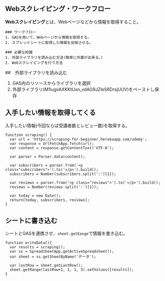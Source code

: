 ## Webスクレイピング・ワークフロー
**Webスクレイピング**とは、Webページなどから情報を取得すること。

    ### ワークフロー
    1. GASを用いて、Webページから情報を取得する。
    2. スプレッドシートに取得した情報を反映させる。

    ### 必要な知識
    1. 外部ライブラリを読み込む方法(簡単に作業が出来る。)
    2. Webスクレイピングを行う方法

##　外部ライブラリを読み込む
1. GAS内のリソースからライブラリを選択
2. 外部ライブラリ(M1lugvAXKKtUxn_vdAG9JZleS6DrsjUUV)をペーストし保存

## 入手したい情報を取得してくる
入手したい情報(今回ならば受講者数とレビュー数)を取得する。

```gas:gas
function scraping() {
  var url = 'https://scraping-for-beginner.herokuapp.com/udemy';
  var response = UrlFetchApp.fetch(url);
  var content = response.getContentText('UTF-8');
  
  var parser = Parser.data(content);
  
  var subscribers = parser.from('<p class="subscribers">').to('</p>').build();
  subscribers = Number(subscribers.split(':')[1]);
  
  var reviews = parser.from('<p class="reviews">').to('</p>').build();
  reviews = Number(reviews.split(':')[1]); 
  
  var today = new Date();
  return[today, subscribers, reviews];
}
```

## シートに書き込む

シートとGASを連携させ、`sheet.getEange`で情報を書き込む。

```gas:gas
function writeData(){
  var results = scraping();
  var ss = SpreadsheetApp.getActiveSpreadsheet();
  var sheet = ss.getSheetByName('データ');
  
  var lastRow = sheet.getLastRow();
  sheet.getRange(lastRow+1, 1, 1, 3).setValues([results]);
}
```